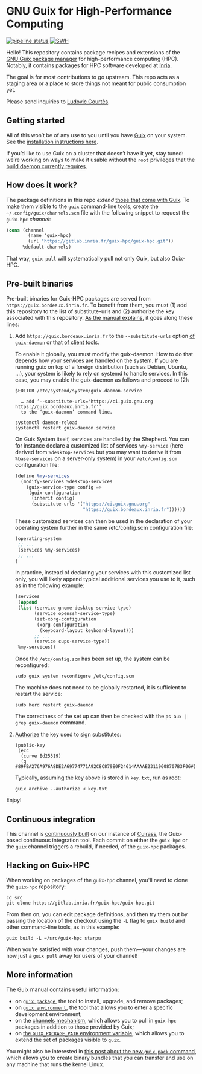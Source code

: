 GNU Guix for High-Performance Computing
===========================================

[![pipeline status](https://guix.bordeaux.inria.fr/jobset/guix-hpc/badge.svg)](https://guix.bordeaux.inria.fr/jobset/guix-hpc) [![SWH](https://archive.softwareheritage.org/badge/origin/https://gitlab.inria.fr/guix-hpc/guix-hpc/)](https://archive.softwareheritage.org/browse/origin/https://gitlab.inria.fr/guix-hpc/guix-hpc/)

Hello!  This repository contains package recipes and extensions of the
[GNU Guix package manager](https://gnu.org/s/guix) for high-performance
computing (HPC).  Notably, it contains packages for HPC software
developed at [Inria](https://www.inria.fr/en).

The goal is for most contributions to go upstream.  This repo acts as a
staging area or a place to store things not meant for public consumption
yet.

Please send inquiries to
[Ludovic Courtès](mailto:ludovic.courtes@inria.fr).

## Getting started

All of this won’t be of any use to you until you have
[Guix](https://gnu.org/s/guix) on your system.  See the
[installation instructions here](https://www.gnu.org/software/guix/manual/html_node/Binary-Installation.html).

If you’d like to use Guix on a cluster that doesn’t have it yet, stay
tuned: we’re working on ways to make it usable without the `root`
privileges that the
[build daemon currently requires](https://www.gnu.org/software/guix/manual/html_node/Build-Environment-Setup.html).

## How does it work?

The package definitions in this repo _extend_ [those that come with
Guix](https://gnu.org/s/guix/packages).  To make them visible to the
`guix` command-line tools, create the `~/.config/guix/channels.scm` file
with the following snippet to request the `guix-hpc` _channel_:

```scheme
(cons (channel
        (name 'guix-hpc)
        (url "https://gitlab.inria.fr/guix-hpc/guix-hpc.git"))
      %default-channels)
```

That way, `guix pull` will systematically pull not only Guix, but also
Guix-HPC.

## Pre-built binaries

Pre-built binaries for Guix-HPC packages are served from
`https://guix.bordeaux.inria.fr`. To benefit from them, you must (1) add this
repository to the list of substitute-urls and (2) authorize the key associated
with this repository.  [As the manual
explains](https://guix.gnu.org/manual/en/html_node/Getting-Substitutes-from-Other-Servers.html),
it goes along these lines:

  1. Add `https://guix.bordeaux.inria.fr` to the `--substitute-urls`
     option [of
     `guix-daemon`](https://www.gnu.org/software/guix/manual/en/html_node/Invoking-guix_002ddaemon.html#daemon_002dsubstitute_002durls)
     or that [of client
     tools](https://www.gnu.org/software/guix/manual/en/html_node/Common-Build-Options.html#client_002dsubstitute_002durls).
     
     To enable it globally, you must modify the guix-daemon. How to do that
     depends how your services are handled on the system. If you are running
     guix on top of a foreign distribution (such as Debian, Ubuntu, ...), your
     system is likely to rely on systemd to handle services. In this case, you
     may enable the guix-daemon as follows and proceed to (2):
	 
	 ```
	 $EDITOR /etc/systemd/system/guix-daemon.service

	   … add ‘--substitute-urls='https://ci.guix.gnu.org https://guix.bordeaux.inria.fr'’
       to the ‘guix-daemon’ command line.
	  
     systemctl daemon-reload
	 systemctl restart guix-daemon.service
	 ```
     
     On Guix System itself, services are handled by the Shepherd.  You can for
     instance declare a customized list of services `%my-service` (here derived
     from `%desktop-services` but you may want to derive it from `%base-services` on
     a server-only system) in your `/etc/config.scm` configuration file:
     
     ```scheme
     (define %my-services
	   (modify-services %desktop-services
		 (guix-service-type config =>
		  (guix-configuration
		   (inherit config)
		   (substitute-urls '("https://ci.guix.gnu.org"
                              "https://guix.bordeaux.inria.fr"))))))
     ```

     These customized services can then be used in the declaration of your
     operating system further in the same /etc/config.scm configuration file:
     
     ```scheme
     (operating-system
      ;; ...
      (services %my-services)
      ;; ...
     )
     ```
     
     In practice, instead of declaring your services with this customized list
     only, you will likely append typical additional services you use to it,
     such as in the following example:
     
     ```scheme
     (services
      (append
      (list (service gnome-desktop-service-type)
	        (service openssh-service-type)
            (set-xorg-configuration
             (xorg-configuration
              (keyboard-layout keyboard-layout)))
            ;; ...
            (service cups-service-type))
      %my-services))
     ```

     Once the `/etc/config.scm` has been set up, the system can be reconfigured:
     ```
     sudo guix system reconfigure /etc/config.scm
     ```
     
     The machine does not need to be globally restarted, it is sufficient to restart the service:
     ```
     sudo herd restart guix-daemon
     ```

     The correctness of the set up can then be checked with the ```ps aux | grep
     guix-daemon``` command.


  2. [Authorize](https://www.gnu.org/software/guix/manual/en/html_node/Substitute-Server-Authorization.html)
     the key used to sign substitutes:

	 ```
	 (public-key
	  (ecc
	   (curve Ed25519)
	   (q #89FBA276A976A8DE2A69774771A92C8C879E0F24614AAAAE23119608707B3F06#)))
	 ```
	 
	 Typically, assuming the key above is stored in `key.txt`, run as root:
	 
	 ```
	 guix archive --authorize < key.txt
	 ```

Enjoy!

## Continuous integration

This channel is [continuously
built](https://guix.bordeaux.inria.fr/jobset/guix-hpc) on our instance
of [Cuirass](https://guix.gnu.org/en/cuirass/), the Guix-based
continuous integration tool.  Each commit on either the `guix-hpc` or
the `guix` channel triggers a rebuild, if needed, of the `guix-hpc`
packages.

## Hacking on Guix-HPC

When working on packages of the `guix-hpc` channel, you'll need to clone
the `guix-hpc` repository:

```
cd src
git clone https://gitlab.inria.fr/guix-hpc/guix-hpc.git
```

From then on, you can edit package definitions, and then try them out by
passing the location of the checkout using the `-L` flag to `guix build`
and other command-line tools, as in this example:

```
guix build -L ~/src/guix-hpc starpu
```

When you’re satisfied with your changes, push them—your changes are now
just a `guix pull` away for users of your channel!

## More information

The Guix manual contains useful information:

  * on
    [`guix package`](https://www.gnu.org/software/guix/manual/html_node/Invoking-guix-package.html),
    the tool to install, upgrade, and remove packages;
  * on
    [`guix environment`](https://www.gnu.org/software/guix/manual/html_node/Invoking-guix-environment.html),
    the tool that allows you to enter a specific development
    environment;
  * on the [channels
    mechanism](https://www.gnu.org/software/guix/manual/en/html_node/Channels.html),
    which allows you to pull in `guix-hpc` packages in addition to those
    provided by Guix;
  * on
    [the `GUIX_PACKAGE_PATH` environment variable](https://www.gnu.org/software/guix/manual/html_node/Package-Modules.html#index-GUIX_005fPACKAGE_005fPATH),
    which allows you to extend the set of packages visible to `guix`.

You might also be interested in
[this post about the new `guix pack` command](https://www.gnu.org/software/guix/news/creating-bundles-with-guix-pack.html),
which allows you to create binary bundles that you can transfer and use
on any machine that runs the kernel Linux.
